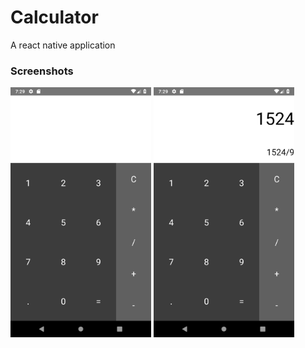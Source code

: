 # Calculator
A react native application

### Screenshots
<img src="https://github.com/IamAKX/Calculator/blob/master/Screenshot/Screenshot_1537840758.png" width="225" height="400" />  <img src="https://github.com/IamAKX/Calculator/blob/master/Screenshot/Screenshot_1537840788.png" width="225" height="400" />
